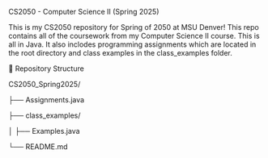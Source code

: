 CS2050 - Computer Science II (Spring 2025)

This is my CS2050 repository for Spring of 2050 at MSU Denver! This repo contains all of the coursework from my Computer Science II course. This is all in Java. It also inclodes programming assignments which are located in the root directory and class examples in the class_examples folder.

📁 Repository Structure

CS2050_Spring2025/

├── Assignments.java

├── class_examples/

│   ├── Examples.java

└── README.md

